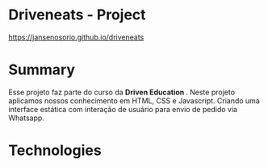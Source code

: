 # Driveneats - Project
https://jansenosorio.github.io/driveneats

# Summary

Esse projeto faz parte do curso da <strong>Driven Education </strong>. Neste projeto aplicamos nossos conhecimento em HTML, CSS e Javascript. Criando uma interface estática com interação de usuário para envio de pedido via Whatsapp. 

# Technologies 

